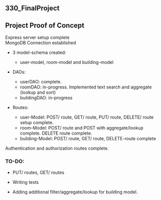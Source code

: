 ## 330_FinalProject

## Project Proof of Concept <br>

Express server setup complete <br>
MongoDB Connection established <br>

- 3 model-schema created: <br>
  - user-model, room-model and building-model
- DAOs:
  - userDAO: complete. 
  - roomDAO: in-progress. Implemented text search and aggregate (lookup and sort)
  - buildingDAO: in-progress
  
- Routes:
  - user-Model: POST/ route, GET/ route, PUT/ route, DELETE/ route setup complete.
  - room-Model: POST/ route and POST with aggregate/lookup complete. DELETE route complete.
  - building-Model: POST/ route, GET/ route, DELETE-route complete

Authentication and authorization routes complete.

### TO-DO:

- PUT/ routes, GET/ routes

- Writing tests

- Adding additional filter/aggregate/lookup for building model.
